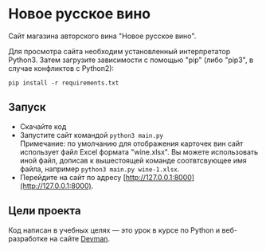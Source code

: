 # Новое русское вино

Сайт магазина авторского вина "Новое русское вино".

Для просмотра сайта необходим установленный интерпретатор Python3. Затем загрузите зависимости с помощью "pip" (либо "pip3", в случае конфликтов с Python2):  

    pip install -r requirements.txt

## Запуск

- Скачайте код
- Запустите сайт командой `python3 main.py`    
  Примечание: по умолчанию для отображения карточек вин сайт использует файл Excel формата "wine.xlsx". Вы можете использовать иной файл, дописав к вышестоящей команде соотвтсвующее имя файла, например `python3 main.py wine-1.xlsx`.
- Перейдите на сайт по адресу [http://127.0.0.1:8000](http://127.0.0.1:8000).

## Цели проекта

Код написан в учебных целях — это урок в курсе по Python и веб-разработке на сайте [Devman](https://dvmn.org).
